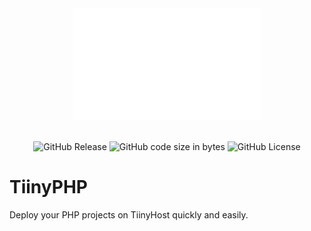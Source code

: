 <div align="center">
<img src="img/logo.svg" alt="Descripción de la imagen" width="300"><br><br>

![GitHub Release](https://img.shields.io/github/v/release/alexsandrov16/tiinyphp?include_prereleases&style=flat-square&color=blue)
![GitHub code size in bytes](https://img.shields.io/github/languages/code-size/alexsandrov16/tiinyphp?style=flat-square)
![GitHub License](https://img.shields.io/github/license/alexsandrov16/tiinyphp?style=flat-square)
<br>
</div>

# TiinyPHP
Deploy your PHP projects on TiinyHost quickly and easily.